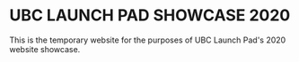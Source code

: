 # UBC LAUNCH PAD SHOWCASE 2020
This is the temporary website for the purposes of UBC Launch Pad's 2020 website showcase.

